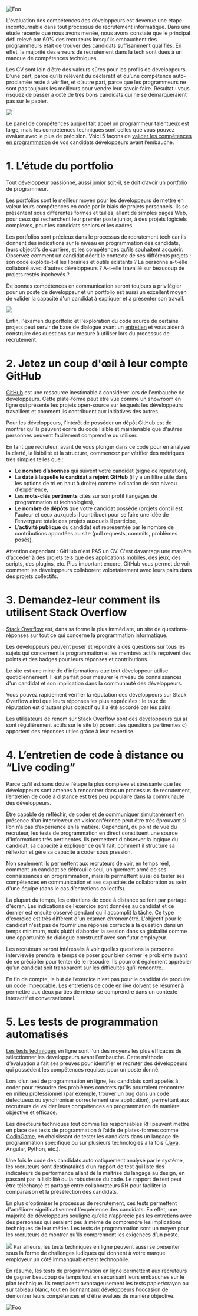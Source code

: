 ![Foo](https://w1.codingame.com/work/wp-content/uploads/2018/07/rsz_1tough-mudder-challenge_2.jpg)

L'évaluation des compétences des développeurs est devenue une étape incontournable dans tout processus de recrutement informatique. Dans une étude récente que nous avons menée, nous avons constaté que le principal défi relevé par 60% des recruteurs lorsqu'ils embauchent des programmeurs était de trouver des candidats suffisamment qualifiés. En effet, la majorité des erreurs de recrutement dans la tech sont dues à un manque de compétences techniques.


Les CV sont loin d’être des valeurs sûres pour les profils de développeurs. D’une part, parce qu’ils relèvent du déclaratif et qu’une compétence auto-proclamée reste à vérifier, et d’autre part, parce que les programmeurs ne sont pas toujours les meilleurs pour vendre leur savoir-faire. Résultat : vous risquez de passer à côté de très bons candidats qui ne se démarqueraient pas sur le papier. 

[<img src="https://w1.codingame.com/work/wp-content/uploads/2019/04/CTA_03-2.jpg">](https://www.codingame.com/work/offers/screening/)

Le panel de compétences auquel fait appel un programmeur talentueux est large, mais les compétences techniques sont celles que vous pouvez évaluer avec le plus de précision. Voici 5 façons de [valider les compétences en programmation](https://www.codingame.com/work/guide-how-to-test-developers/) de vos candidats développeurs avant l’embauche.


# 1. L’étude du portfolio

Tout développeur passionné, aussi junior soit-il, se doit d’avoir un portfolio de programmeur.

Les portfolios sont le meilleur moyen pour les développeurs de mettre en valeur leurs compétences en code par le biais de projets personnels. Ils se présentent sous différentes formes et tailles, allant de simples pages Web, pour ceux qui recherchent leur premier poste junior, à des projets logiciels complexes, pour les candidats seniors et les cadres.

Les portfolios sont précieux dans le processus de recrutement tech car ils donnent des indications sur le niveau en programmation des candidats, leurs objectifs de carrière, et les compétences qu'ils souhaitent acquérir. Observez comment un candidat décrit le contexte de ses différents projets : son code exploite-t-il les librairies et outils existants ? La personne a-t-elle collaboré avec d'autres développeurs ? A-t-elle travaillé sur beaucoup de projets restés inachevés ?

De bonnes compétences en communication seront toujours à privilégier pour un poste de développeur et un portfolio est aussi un excellent moyen de valider la capacité d'un candidat à expliquer et à présenter son travail.

![](https://w2.codingame.com/work/wp-content/uploads/2018/07/binoculars-100590_640-1-1.jpg)

Enfin, l'examen du portfolio et l'exploration du code source de certains projets peut servir de base de dialogue avant un [entretien](https://www.codingame.com/work/blog/top-10-interview-questions-for-developers-to-help-you-find-the-one/) et vous aider à construire des questions sur mesure à utiliser lors du processus de recrutement.


# 2. Jetez un coup d'œil à leur compte GitHub

[GitHub](https://github.com/) est une ressource inestimable à considérer lors de l'embauche de développeurs. Cette plate-forme peut être vue comme un showroom en ligne qui présente les projets open-source sur lesquels les développeurs travaillent et comment ils contribuent aux initiatives des autres.

Pour les développeurs, l'intérêt de posséder un dépôt GitHub est de montrer qu'ils peuvent écrire du code lisible et maintenable que d'autres personnes peuvent facilement comprendre ou utiliser.

En tant que recruteur, avant de vous plonger dans ce code pour en analyser la clarté, la lisibilité et la structure, commencez par vérifier des métriques très simples telles que :

- Le **nombre d’abonnés** qui suivent votre candidat (signe de réputation),
- La **date à laquelle le candidat a rejoint GitHub** (il y a un filtre utile dans les options de tri en haut à droite) comme indication de son niveau d'expérience,
- Les **mots-clés pertinents** cités sur son profil (langages de programmation et technologies),
- Le **nombre de dépôts** que votre candidat possède (projets dont il est l'auteur et ceux auxquels il contribue) pour se faire une idée de l’envergure totale des projets auxquels il participe,
- L’**activité publique** du candidat est représentée par le nombre de contributions apportées au site (pull requests, commits, problèmes posés).

Attention cependant : GitHub n'est PAS un CV. C'est davantage une manière d’accéder à des projets tels que des applications mobiles, des jeux, des scripts, des plugins, etc. Plus important encore, GitHub vous permet de voir comment les développeurs collaborent volontairement avec leurs pairs dans des projets collectifs.


# 3. Demandez-leur comment ils utilisent Stack Overflow

[Stack Overflow](https://stackoverflow.com/) est, dans sa forme la plus immédiate, un site de questions-réponses sur tout ce qui concerne la programmation informatique.

Les développeurs peuvent poser et répondre à des questions sur tous les sujets qui concernent la programmation et les membres actifs reçoivent des points et des badges pour leurs réponses et contributions. 

Le site est une mine de d’informations que tout développeur utilise quotidiennement. Il est parfait pour mesurer le niveau de connaissances d'un candidat et son implication dans la communauté des développeurs. 

Vous pouvez rapidement vérifier la réputation des développeurs sur Stack Overflow ainsi que leurs réponses les plus appréciées : le taux de réputation est d'autant plus objectif qu'il a été accordé par les pairs. 

Les utilisateurs de renom sur Stack Overflow sont des développeurs qui a) sont régulièrement actifs sur le site b) posent des questions pertinentes c) apportent des réponses utiles grâce à leur expertise.


# 4. L’entretien de code à distance ou “Live coding”

Parce qu'il est sans doute l'étape la plus complexe et stressante que les développeurs sont amenés à rencontrer dans un processus de recrutement, l’entretien de code à distance est très peu populaire dans la communauté des développeurs.

Être capable de réfléchir, de coder et de communiquer simultanément en présence d'un intervieweur en visioconférence peut être très éprouvant si l’on n’a pas d’expérience en la matière. Cependant, du point de vue du recruteur, les tests de programmation en direct constituent une source d'informations très pertinentes. Ils permettent d'observer la logique du candidat, sa capacité à expliquer ce qu'il fait, comment il structure sa réflexion et gère sa capacité à coder sous pression.

Non seulement ils permettent aux recruteurs de voir, en temps réel, comment un candidat se débrouille seul, uniquement armé de ses connaissances en programmation, mais ils permettent aussi de tester ses compétences en communication et ses capacités de collaboration au sein d'une équipe (dans le cas d’entretiens collectifs).

La plupart du temps, les entretiens de code à distance se font par partage d'écran. Les indications de l’exercice sont données au candidat et ce dernier est ensuite observé pendant qu'il accomplit la tâche. Ce type d'exercice est très différent d'un examen chronométré. L'objectif pour le candidat n'est pas de fournir une réponse correcte à la question dans un temps minimum, mais plutôt d’aborder la session dans sa globalité comme une opportunité de dialogue constructif avec son futur employeur.

Les recruteurs seront intéressés à voir quelles questions la personne interviewée prendra le temps de poser pour bien cerner le problème avant de se précipiter pour tenter de le résoudre. Ils pourront également apprécier qu’un candidat soit transparent sur les difficultés qu’il rencontre.

En fin de compte, le but de l’exercice n'est pas pour le candidat de produire un code impeccable. Les entretiens de code en live doivent se résumer à permettre aux deux parties de mieux se comprendre dans un contexte interactif et conversationnel.


# 5. Les tests de programmation automatisés

[Les tests techniques](https://www.codingame.com/work/fr/nos-offres/evaluer/) en ligne sont l'un des moyens les plus efficaces de sélectionner les développeurs avant l'embauche. Cette méthode d’évaluation a fait ses preuves pour identifier et recruter des développeurs qui possèdent les compétences requises pour un poste donné. 

Lors d’un test de programmation en ligne, les candidats sont appelés à coder pour résoudre des problèmes concrets qu'ils pourraient rencontrer en milieu professionnel (par exemple, trouver un bug dans un code défectueux ou synchroniser correctement une application), permettant aux recruteurs de valider leurs compétences en programmation de manière objective et efficace.

Les directeurs techniques tout comme les responsables RH peuvent mettre en place des tests de programmation à l'aide de plates-formes comme [CodinGame](https://www.codingame.com/work/solutions/coding-skill-assessment/), en choisissant de tester les candidats dans un langage de programmation spécifique ou sur plusieurs technologies à la fois ([Java](https://www.codingame.com/work/java-interview-questions/), Angular, Python, etc.).

Une fois le code des candidats automatiquement analysé par le système, les recruteurs sont destinataires d’un rapport de test qui liste des indicateurs de performance allant de la maîtrise du langage au design, en passant par la lisibilité ou la robustesse du code. Le rapport de test peut être téléchargé et partagé entre collaborateurs RH pour faciliter la comparaison et la présélection des candidats.

En plus d'optimiser le processus de recrutement, ces tests permettent d'améliorer significativement l'expérience des candidats. En effet, une majorité de développeurs souligne qu’elle n’apprécie pas les entretiens avec des personnes qui seraient peu à même de comprendre les implications techniques de leur métier. Les tests de programmation sont un moyen pour les recruteurs de montrer qu’ils comprennent les exigences d’un poste. 

![](https://w2.codingame.com/work/wp-content/uploads/2018/07/hand-holding-puzzle-piece-1.jpg)
Par ailleurs, les tests techniques en ligne peuvent aussi se présenter sous la forme de challenges ludiques qui donnent à votre marque employeur un côté immanquablement technophile. 

En résumé, les tests de programmation en ligne permettent aux recruteurs de gagner beaucoup de temps tout en sécurisant leurs embauches sur le plan technique. Ils remplacent avantageusement les tests papier/crayon ou sur tableau blanc, tout en donnant aux développeurs l'occasion de démontrer leurs compétences et d’être évalués de manière objective.


[![Foo](https://iili.io/HT9Wv.png)](https://www.codingame.com/work/solutions/coding-skill-assessment/)

